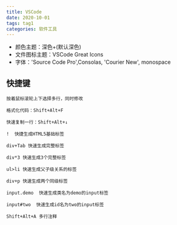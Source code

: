 ```yaml
---
title: VSCode
date: 2020-10-01
tags: tag1
categories: 软件工具
---
```


* 颜色主题：深色+(默认深色)  
* 文件图标主题：VSCode Great Icons   
* 字体：'Source Code Pro',Consolas, 'Courier New', monospace  

## 快捷键
```
按着鼠标滚轮上下选择多行，同时修改  

格式化代码：Shift+Alt+F  

快速复制一行：Shift+Alt+↓  

!  快捷生成HTML5基础标签  

div+Tab 快速生成完整标签   

div*3 快速生成3个完整标签  

ul>li 快速生成父子级关系的标签  

div+p 快速生成两个同级标签  

input.demo  快速生成类名为demo的input标签  

input#two  快速生成id名为two的input标签  

Shift+Alt+A 多行注释
```